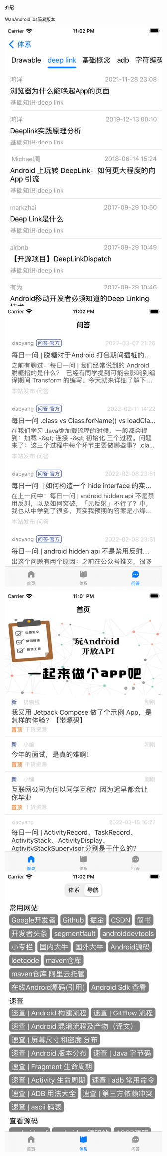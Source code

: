 
#### 介绍
WanAndroid ios简易版本

![输入图片说明](pics/Simulator%20Screen%20Shot%20-%20iPhone%208%20-%202022-04-05%20at%2023.02.37.png)
![输入图片说明](pics/Simulator%20Screen%20Shot%20-%20iPhone%208%20-%202022-04-05%20at%2023.02.24.png)

![输入图片说明](pics/Simulator%20Screen%20Shot%20-%20iPhone%208%20-%202022-04-05%20at%2023.01.54.png)
![输入图片说明](pics/Simulator%20Screen%20Shot%20-%20iPhone%208%20-%202022-04-05%20at%2023.02.10.png)